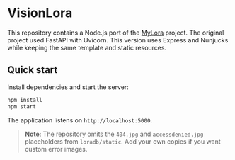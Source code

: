 # VisionLora

This repository contains a Node.js port of the [MyLora](https://github.com/AsaTyr2018/MyLora) project.  The original project used FastAPI with Uvicorn.  This version uses Express and Nunjucks while keeping the same template and static resources.

## Quick start

Install dependencies and start the server:

```bash
npm install
npm start
```

The application listens on `http://localhost:5000`.

> **Note**: The repository omits the `404.jpg` and `accessdenied.jpg` placeholders from `loradb/static`. Add your own copies if you want custom error images.
